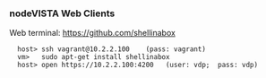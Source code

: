 ### nodeVISTA Web Clients



Web terminal:  https://github.com/shellinabox
```
  host> ssh vagrant@10.2.2.100    (pass: vagrant)
  vm>   sudo apt-get install shellinabox
  host> open https://10.2.2.100:4200   (user: vdp;  pass: vdp)
```
